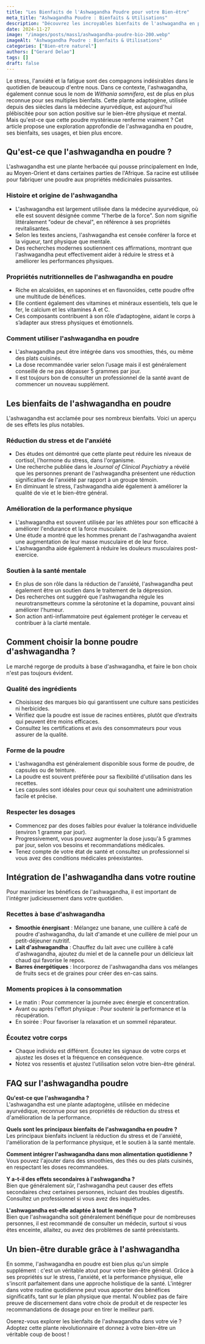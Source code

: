 ```yaml
---
title: "Les Bienfaits de l'Ashwagandha Poudre pour votre Bien-être"
meta_title: "Ashwagandha Poudre : Bienfaits & Utilisations"
description: "Découvrez les incroyables bienfaits de l'ashwagandha en poudre pour votre bien-être physique et mental. Optimisez votre santé dès aujourd'hui !"
date: 2024-11-27
image: "/images/posts/mass1/ashwagandha-poudre-bio-200.webp"
imageAlt: "Ashwagandha Poudre : Bienfaits & Utilisations"
categories: ["Bien-etre naturel"]
authors: ["Gerard Delao"]
tags: []
draft: false
---
```


Le stress, l'anxiété et la fatigue sont des compagnons indésirables dans le quotidien de beaucoup d'entre nous. Dans ce contexte, l'ashwagandha, également connue sous le nom de *Withania somnifera*, est de plus en plus reconnue pour ses multiples bienfaits. Cette plante adaptogène, utilisée depuis des siècles dans la médecine ayurvédique, est aujourd'hui plébiscitée pour son action positive sur le bien-être physique et mental. Mais qu'est-ce que cette poudre mystérieuse renferme vraiment ? Cet article propose une exploration approfondie de l'ashwagandha en poudre, ses bienfaits, ses usages, et bien plus encore. 

## Qu'est-ce que l'ashwagandha en poudre ?

L'ashwagandha est une plante herbacée qui pousse principalement en Inde, au Moyen-Orient et dans certaines parties de l'Afrique. Sa racine est utilisée pour fabriquer une poudre aux propriétés médicinales puissantes.

### Histoire et origine de l'ashwagandha

* L'ashwagandha est largement utilisée dans la médecine ayurvédique, où elle est souvent désignée comme "l'herbe de la force". Son nom signifie littéralement "odeur de cheval", en référence à ses propriétés revitalisantes.
* Selon les textes anciens, l'ashwagandha est censée conférer la force et la vigueur, tant physique que mentale.
* Des recherches modernes soutiennent ces affirmations, montrant que l'ashwagandha peut effectivement aider à réduire le stress et à améliorer les performances physiques.

### Propriétés nutritionnelles de l'ashwagandha en poudre

* Riche en alcaloïdes, en saponines et en flavonoïdes, cette poudre offre une multitude de bénéfices.
* Elle contient également des vitamines et minéraux essentiels, tels que le fer, le calcium et les vitamines A et C.
* Ces composants contribuent à son rôle d’adaptogène, aidant le corps à s’adapter aux stress physiques et émotionnels.

### Comment utiliser l'ashwagandha en poudre

* L'ashwagandha peut être intégrée dans vos smoothies, thés, ou même des plats cuisinés.
* La dose recommandée varier selon l’usage mais il est généralement conseillé de ne pas dépasser 5 grammes par jour.
* Il est toujours bon de consulter un professionnel de la santé avant de commencer un nouveau supplément.

## Les bienfaits de l'ashwagandha en poudre

L'ashwagandha est acclamée pour ses nombreux bienfaits. Voici un aperçu de ses effets les plus notables.

### Réduction du stress et de l'anxiété

* Des études ont démontré que cette plante peut réduire les niveaux de cortisol, l'hormone du stress, dans l'organisme.
* Une recherche publiée dans le *Journal of Clinical Psychiatry* a révélé que les personnes prenant de l'ashwagandha présentent une réduction significative de l'anxiété par rapport à un groupe témoin.
* En diminuant le stress, l'ashwagandha aide également à améliorer la qualité de vie et le bien-être général.

### Amélioration de la performance physique

* L'ashwagandha est souvent utilisée par les athlètes pour son efficacité à améliorer l'endurance et la force musculaire.
* Une étude a montré que les hommes prenant de l'ashwagandha avaient une augmentation de leur masse musculaire et de leur force.
* L'ashwagandha aide également à réduire les douleurs musculaires post-exercice.

### Soutien à la santé mentale

* En plus de son rôle dans la réduction de l'anxiété, l'ashwagandha peut également être un soutien dans le traitement de la dépression.
* Des recherches ont suggéré que l'ashwagandha régule les neurotransmetteurs comme la sérotonine et la dopamine, pouvant ainsi améliorer l'humeur.
* Son action anti-inflammatoire peut également protéger le cerveau et contribuer à la clarté mentale.

## Comment choisir la bonne poudre d'ashwagandha ?

Le marché regorge de produits à base d'ashwagandha, et faire le bon choix n'est pas toujours évident.

### Qualité des ingrédients

* Choisissez des marques bio qui garantissent une culture sans pesticides ni herbicides.
* Vérifiez que la poudre est issue de racines entières, plutôt que d’extraits qui peuvent être moins efficaces.
* Consultez les certifications et avis des consommateurs pour vous assurer de la qualité.

### Forme de la poudre

* L'ashwagandha est généralement disponible sous forme de poudre, de capsules ou de teinture.
* La poudre est souvent préférée pour sa flexibilité d'utilisation dans les recettes.
* Les capsules sont idéales pour ceux qui souhaitent une administration facile et précise.

### Respecter les dosages

* Commencez par des doses faibles pour évaluer la tolérance individuelle (environ 1 gramme par jour).
* Progressivement, vous pouvez augmenter la dose jusqu'à 5 grammes par jour, selon vos besoins et recommandations médicales.
* Tenez compte de votre état de santé et consultez un professionnel si vous avez des conditions médicales préexistantes.

## Intégration de l'ashwagandha dans votre routine

Pour maximiser les bénéfices de l'ashwagandha, il est important de l'intégrer judicieusement dans votre quotidien.

### Recettes à base d'ashwagandha

* **Smoothie énergisant** : Mélangez une banane, une cuillère à café de poudre d'ashwagandha, du lait d'amande et une cuillère de miel pour un petit-déjeuner nutritif.
* **Lait d'ashwagandha** : Chauffez du lait avec une cuillère à café d'ashwagandha, ajoutez du miel et de la cannelle pour un délicieux lait chaud qui favorise le repos.
* **Barres énergétiques** : Incorporez de l'ashwagandha dans vos mélanges de fruits secs et de graines pour créer des en-cas sains.

### Moments propices à la consommation

* Le matin : Pour commencer la journée avec énergie et concentration.
* Avant ou après l'effort physique : Pour soutenir la performance et la récupération.
* En soirée : Pour favoriser la relaxation et un sommeil réparateur.

### Écoutez votre corps

* Chaque individu est différent. Écoutez les signaux de votre corps et ajustez les doses et la fréquence en conséquence.
* Notez vos ressentis et ajustez l'utilisation selon votre bien-être général.

## FAQ sur l'ashwagandha poudre

**Qu'est-ce que l'ashwagandha ?**  
L'ashwagandha est une plante adaptogène, utilisée en médecine ayurvédique, reconnue pour ses propriétés de réduction du stress et d'amélioration de la performance.

**Quels sont les principaux bienfaits de l'ashwagandha en poudre ?**  
Les principaux bienfaits incluent la réduction du stress et de l'anxiété, l'amélioration de la performance physique, et le soutien à la santé mentale.

**Comment intégrer l'ashwagandha dans mon alimentation quotidienne ?**  
Vous pouvez l'ajouter dans des smoothies, des thés ou des plats cuisinés, en respectant les doses recommandées.

**Y a-t-il des effets secondaires à l'ashwagandha ?**  
Bien que généralement sûr, l'ashwagandha peut causer des effets secondaires chez certaines personnes, incluant des troubles digestifs. Consultez un professionnel si vous avez des inquiétudes.

**L'ashwagandha est-elle adaptée à tout le monde ?**  
Bien que l'ashwagandha soit généralement bénéfique pour de nombreuses personnes, il est recommandé de consulter un médecin, surtout si vous êtes enceinte, allaitez, ou avez des problèmes de santé préexistants.

## Un bien-être durable grâce à l'ashwagandha

En somme, l'ashwagandha en poudre est bien plus qu'un simple supplément : c'est un véritable atout pour votre bien-être général. Grâce à ses propriétés sur le stress, l'anxiété, et la performance physique, elle s'inscrit parfaitement dans une approche holistique de la santé. L'intégrer dans votre routine quotidienne peut vous apporter des bénéfices significatifs, tant sur le plan physique que mental. N'oubliez pas de faire preuve de discernement dans votre choix de produit et de respecter les recommandations de dosage pour en tirer le meilleur parti. 

Oserez-vous explorer les bienfaits de l'ashwagandha dans votre vie ? Adoptez cette plante révolutionnaire et donnez à votre bien-être un véritable coup de boost !

